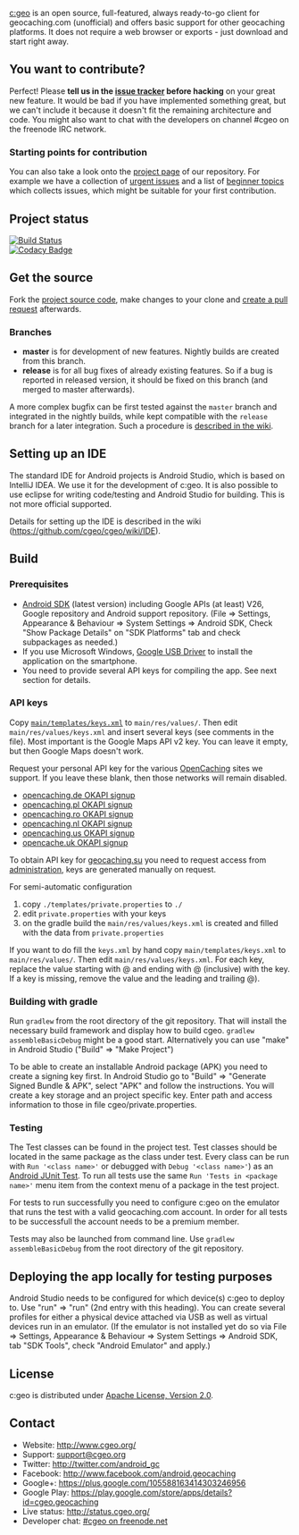 [c:geo](http://www.cgeo.org) is an open source, full-featured, always ready-to-go client for geocaching.com (unofficial) and offers basic support for other geocaching platforms.
It does not require a web browser or exports - just download and start right away.

## You want to contribute?

Perfect! Please **tell us in the [issue tracker](https://github.com/cgeo/cgeo/issues) before hacking** on your great new feature. It would be bad if you have implemented something great, but we can't include it because it doesn't fit the remaining architecture and code. You might also want to chat with the developers on channel #cgeo on the freenode IRC network.

### Starting points for contribution

You can also take a look onto the [project page](https://github.com/cgeo/cgeo/projects) of our repository.
For example we have a collection of [urgent issues](https://github.com/cgeo/cgeo/projects/6) and a list of [beginner topics](https://github.com/cgeo/cgeo/projects/7) which collects issues, which might be suitable for your first contribution.

## Project status

[![Build Status](http://ci.cgeo.org/job/cgeo%20continuous%20integration/badge/icon)](http://ci.cgeo.org/job/cgeo%20continuous%20integration/)<br>
[![Codacy Badge](https://api.codacy.com/project/badge/grade/3256314c8ba8457b9639bd2d4f4e7c91)](https://www.codacy.com/app/cgeo/cgeo)<br>

## Get the source

Fork the [project source code](https://github.com/cgeo/cgeo), make changes to your clone and [create a pull request](https://help.github.com/articles/using-pull-requests) afterwards.

### Branches

- **master** is for development of new features. Nightly builds are created from this branch.
- **release** is for all bug fixes of already existing features. So if a bug is reported in released version, it should be fixed on this branch (and merged to master afterwards).

A more complex bugfix can be first tested against the `master` branch and integrated in the nightly builds, while kept compatible with the `release` branch for a later integration.
Such a procedure is [described in the wiki](https://github.com/cgeo/cgeo/wiki/How-to-get-a-bug-fix-into-the-release).

## Setting up an IDE

The standard IDE for Android projects is Android Studio, which is based on IntelliJ IDEA.
We use it for the development of c:geo.
It is also possible to use eclipse for writing code/testing and Android Studio for building. This is not more official supported.

Details for setting up the IDE is described in the wiki (https://github.com/cgeo/cgeo/wiki/IDE).

## Build

### Prerequisites

- [Android SDK](http://developer.android.com/sdk) (latest version) including Google APIs (at least) V26, Google repository and Android support repository. (File => Settings, Appearance & Behaviour => System Settings => Android SDK, Check "Show Package Details" on "SDK Platforms" tab and check subpackages as needed.)
- If you use Microsoft Windows, [Google USB Driver](http://developer.android.com/sdk/win-usb.html) to install the application on the smartphone.
- You need to provide several API keys for compiling the app. See next section for details.

### API keys
Copy [`main/templates/keys.xml`](https://github.com/cgeo/cgeo/blob/master/main/templates/keys.xml) to `main/res/values/`. Then edit `main/res/values/keys.xml` and insert several keys (see comments in the file). Most important is the Google Maps API v2 key. You can leave it empty, but then Google Maps doesn't work.

Request your personal API key for the various [OpenCaching](http://www.opencaching.eu/) sites we support. If you leave these blank, then those networks will remain disabled.
* [opencaching.de OKAPI signup](http://www.opencaching.de/okapi/signup.html)
* [opencaching.pl OKAPI signup](http://www.opencaching.pl/okapi/signup.html)
* [opencaching.ro OKAPI signup](http://www.opencaching.ro/okapi/signup.html)
* [opencaching.nl OKAPI signup](http://www.opencaching.nl/okapi/signup.html)
* [opencaching.us OKAPI signup](http://www.opencaching.us/okapi/signup.html)
* [opencache.uk OKAPI signup](http://www.opencache.uk/okapi/signup.html)

To obtain API key for [geocaching.su](https://geocaching.su) you need to request access from [administration](https://geocaching.su/?pn=1), keys are generated manually on request.

For semi-automatic configuration
1. copy `./templates/private.properties` to `./`
2. edit `private.properties` with your keys
3. on the gradle build the `main/res/values/keys.xml` is created and filled with the data from `private.properties`

If you want to do fill the `keys.xml` by hand copy `main/templates/keys.xml` to `main/res/values/`. Then edit `main/res/values/keys.xml`. For each key, replace the value starting with @ and ending with @ (inclusive) with the key. If a key is missing, remove the value and the leading and trailing @).

### Building with gradle

Run `gradlew` from the root directory of the git repository. That will install the necessary build framework and display how to build cgeo. `gradlew assembleBasicDebug` might be a good start.
Alternatively you can use "make" in Android Studio ("Build" => "Make Project")

To be able to create an installable Android package (APK) you need to create a signing key first. In Android Studio go to "Build" => "Generate Signed Bundle & APK", select "APK" and follow the instructions. You will create a key storage and an project specific key. Enter path and access information to those in file cgeo/private.properties.

### Testing

The Test classes can be found in the project test. Test classes should be located in the same package as
the class under test.
Every class can be run with `Run '<class name>'` or debugged with `Debug '<class name>'`) as an [Android JUnit Test](https://developer.android.com/training/testing/fundamentals.html).
To run all tests use the same `Run 'Tests in <package name>'` menu item from the context menu of a package in the test project.

For tests to run successfully you need to configure c:geo on the emulator that runs the test with a valid geocaching.com account. In order for all tests to be successfull the account needs to be a premium member.

Tests may also be launched from command line. Use `gradlew assembleBasicDebug` from the root directory of the git repository.

## Deploying the app locally for testing purposes

Android Studio needs to be configured for which device(s) c:geo to deploy to. Use "run" => "run" (2nd entry with this heading).
You can create several profiles for either a physical device attached via USB as well as virtual devices run in an emulator. (If the emulator is not installed yet do so via File => Settings, Appearance & Behaviour => System Settings => Android SDK, tab "SDK Tools", check "Android Emulator" and apply.) 

## License

c:geo is distributed under [Apache License, Version 2.0](https://www.apache.org/licenses/LICENSE-2.0).

## Contact

- Website: http://www.cgeo.org/
- Support: support@cgeo.org
- Twitter: http://twitter.com/android_gc
- Facebook: http://www.facebook.com/android.geocaching
- Google+: https://plus.google.com/105588163414303246956
- Google Play: https://play.google.com/store/apps/details?id=cgeo.geocaching
- Live status: http://status.cgeo.org/
- Developer chat: [#cgeo on freenode.net](https://webchat.freenode.net/?channels=%23cgeo)
